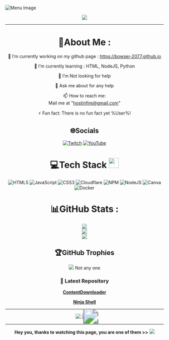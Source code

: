 ![Menu Image](https://i.ibb.co/GQVqJf65/image.png)
<p align="center">
  <a href="https://bowser-2077.github.io"><img src="https://readme-typing-svg.herokuapp.com?color=%2336BCF7&center=true&vCenter=true&lines=Hi+%2C+welcome+to+my+Github+page;I+am+Bowser-2077;I+am+a+High+school+student;Web+Dev;Game+Dev;Bot+Dev"></a>
</p>

---
<div align="center">
  
# 💫About Me :
🔭 I’m currently working on my github page : https://bowser-2077.github.io
  
🌱 I’m currently learning : HTML, NodeJS, Python

  🤔 I’m Not looking for help

  💬 Ask me about for any help

  📫 How to reach me:  
  Mail me at "hostinfire@gmail.com"

⚡ Fun fact: There is no fun fact yet %User%!


## 🌐Socials
[![Twitch](https://img.shields.io/badge/Twitch-%239146FF.svg?logo=Twitch&logoColor=white)](https://twitch.tv/bowser207777) [![YouTube](https://img.shields.io/badge/YouTube-%23FF0000.svg?logo=YouTube&logoColor=white)](https://youtube.com/@bowser2077) 

# 💻Tech Stack <img src = "https://media2.giphy.com/media/QssGEmpkyEOhBCb7e1/giphy.gif?cid=ecf05e47a0n3gi1bfqntqmob8g9aid1oyj2wr3ds3mg700bl&rid=giphy.gif" width = 32px> 
![HTML5](https://img.shields.io/badge/html5-%23E34F26.svg?style=for-the-badge&logo=html5&logoColor=white) ![JavaScript](https://img.shields.io/badge/javascript-%23323330.svg?style=for-the-badge&logo=javascript&logoColor=%23F7DF1E) ![CSS3](https://img.shields.io/badge/css3-%231572B6.svg?style=for-the-badge&logo=css3&logoColor=white) ![Cloudflare](https://img.shields.io/badge/Cloudflare-F38020?style=for-the-badge&logo=Cloudflare&logoColor=white) ![NPM](https://img.shields.io/badge/NPM-%23000000.svg?style=for-the-badge&logo=npm&logoColor=white)  ![NodeJS](https://img.shields.io/badge/node.js-6DA55F?style=for-the-badge&logo=node.js&logoColor=white) ![Canva](https://img.shields.io/badge/Canva-%2300C4CC.svg?style=for-the-badge&logo=Canva&logoColor=white) ![Docker](https://img.shields.io/badge/docker-%230db7ed.svg?style=for-the-badge&logo=docker&logoColor=white)
# 📊GitHub Stats :
![](https://github-readme-stats.vercel.app/api?username=bowser-2077&theme=radical&hide_border=false&include_all_commits=false&count_private=false)<br/>
![](https://github-readme-streak-stats.herokuapp.com/?user=bowser-2077&theme=radical&hide_border=false)<br/>
![](https://github-readme-stats.vercel.app/api/top-langs/?username=bowser-2077&theme=radical&hide_border=false&include_all_commits=false&count_private=false&layout=compact)

## 🏆GitHub Trophies
![](https://github-profile-trophy.vercel.app/?username=bower-2077&theme=discord&no-frame=false&no-bg=false&margin-w=4)
Not any one

### 📕 Latest Repository

<!-- BLOG-POST-LIST:START -->
 [**ContentDownloader**](https://github.com/bowser-2077/Content-Downloader)
  
 [**Ninja Shell**](https://github.com/bowser-2077/Ninja-Shell)
<!-- BLOG-POST-LIST:END -->

---
![](http://ForTheBadge.com/images/badges/built-by-developers.svg)
![](https://forthebadge.com/images/badges/uses-brains.svg)
<a href="https://github.com/{TON-UTILISATEUR}">
  <img src="https://img.shields.io/github/stars/bowser-2077?affiliations=OWNER&style=for-the-badge" style="transform: scale(3);">
</a>



---
**Hey you, thanks to watching this page, you are one of them >>**
![](https://komarev.com/ghpvc/?username=bowser-2077&color=brightgreen)
</div>
